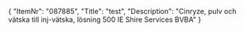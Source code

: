 {
  "ItemNr": "087885",
  "Title": "test",
  "Description": "Cinryze, pulv och vätska till inj-vätska, lösning 500 IE Shire Services BVBA"
}